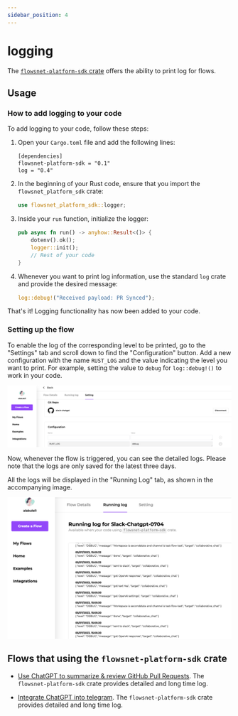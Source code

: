 ```yaml
---
sidebar_position: 4
---
```


# logging

The [`flowsnet-platform-sdk` crate](https://crates.io/crates/flowsnet-platform-sdk) offers the ability to print log for flows.

## Usage

### How to add logging to your code

To add logging to your code, follow these steps:

1. Open your `Cargo.toml` file and add the following lines:
   ```
   [dependencies]
   flowsnet-platform-sdk = "0.1"
   log = "0.4"
   ```

2. In the beginning of your Rust code, ensure that you import the `flowsnet_platform_sdk` crate:
   ```rust
   use flowsnet_platform_sdk::logger;
   ```

3. Inside your `run` function, initialize the logger:
   ```rust
   pub async fn run() -> anyhow::Result<()> {
       dotenv().ok();
       logger::init();
       // Rest of your code
   }
   ```

4. Whenever you want to print log information, use the standard `log` crate and provide the desired message:
   ```rust
   log::debug!("Received payload: PR Synced");
   ```

That's it! Logging functionality has now been added to your code.

### Setting up the flow

To enable the log of the corresponding level to be printed, go to the "Settings" tab and scroll down to find the "Configuration" button. Add a new configuration with the name `RUST_LOG` and the value indicating the level you want to print.
For example, setting the value to `debug` for `log::debug!()` to work in your code.

![](flows-log-02.png)

Now, whenever the flow is triggered, you can see the detailed logs. Please note that the logs are only saved for the latest three days.

All the logs will be displayed in the "Running Log" tab, as shown in the accompanying image.

![](flows-log-01.png)


## Flows that using the `flowsnet-platform-sdk` crate

* [Use ChatGPT to summarize & review GitHub Pull Requests](https://github.com/flows-network/github-pr-summary). The `flowsnet-platform-sdk` crate provides detailed and long time log.

* [Integrate ChatGPT into telegram](https://github.com/flows-network/telegram-gpt). The `flowsnet-platform-sdk` crate provides detailed and long time log.
